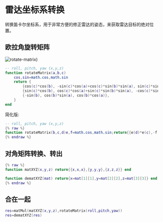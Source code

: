 # 雷达坐标系转换

转换笛卡尔坐标系，用于非常方便的修正雷达的姿态，来获取雷达目标的绝对位置。

## 欧拉角旋转矩阵

![rotate-matrix](bkn46.github.io/bknsw/pics/rotate-matrix.png))

```lua
-- roll, pitch, yaw (x,y,z)
function rotateMatrix(a,b,c)
	cos,sin=math.cos,math.sin
	return {
		{cos(c)*cos(b), -sin(c)*cos(a)+cos(c)*sin(b)*sin(a), sin(c)*sin(a)+cos(c)*sin(b)*cos(a)},
		{sin(c)*cos(b), cos(c)*cos(a)+sin(c)*sin(b)*sin(a), -cos(c)*sin(a)+sin(c)*sin(b)*cos(a)},
		{-sin(b), cos(b)*sin(a), cos(b)*cos(a)},
	}
end
```

简化版:

```lua
-- roll, pitch, yaw (x,y,z)
{% raw %}
function rotateMatrix(b,c,d)e,f=math.cos,math.sin;return{{e(d)*e(c),-f(d)*e(b)+e(d)*f(c)*f(b),f(d)*f(b)+e(d)*f(c)*e(b)},{f(d)*e(c),e(d)*e(b)+f(d)*f(c)*f(b),-e(d)*f(b)+f(d)*f(c)*e(b)},{-f(c),e(c)*f(b),e(c)*e(b)}}end
{% endraw %}
```

## 对角矩阵转换、转出

```lua
{% raw %}
function matXYZ(x,y,z) return{{x,x,x},{y,y,y},{z,z,z}} end

function dematXYZ(mat) return{x=mat[1][1],y=mat[2][2],z=mat[3][3]} end
{% endraw %}
```

## 合在一起

```lua
res=matMul(matXYZ(x,y,z),rotateMatrix(roll,pitch,yaw))
res=dematXYZ(res)
```
